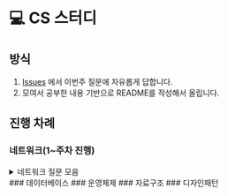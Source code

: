 # 💻 CS 스터디

## 방식
1. [Issues](https://github.com/42GS-Study/2025-CS-Study/issues) 에서 이번주 질문에 자유롭게 답합니다.
2. 모여서 공부한 내용 기반으로 README를 작성해서 올립니다.

## 진행 차례

### 네트워크(1~주차 진행)
<details>
<summary> 네트워크 질문 모음 </summary>
<div markdown="1">
- 컴퓨터 네트워크는 무엇인가요? <br> 
- 컴퓨터 네트워크에서 데이터를 전송하는 방식에 대해 설명해주세요.
- 프로토콜에 대해서 설명해주세요.
- OSI 7 Layer에 대해서 설명해주세요.
- TCP/IP에 대해서 설명해주세요.
- OSI 7 Layer, TCP/IP 처럼 프로토콜을 계층화하는 이유가 뭘까요?
- 컴퓨터 네트워크에서 캡슐화와 비캡슐화에 대해서 설명해주세요.
- NIC, 리피터, 리피터 허브에 대해서 설명해주세요.
- 브리지에 대해서 설명해주세요.
- L2 스위치에 대해서 설명해주세요.
- 라우터에 대해서 설명해주세요.
- L3 스위치에 대해서 설명해주세요.
- L7 스위치에 대해서 설명해주세요.
- LAN과 WAN에 대해서 설명해주세요.
- HTTP 프로토콜에 대해서 설명해주세요.
- HTTP의 요청/응답 모델에 대해 설명해주세요.
- HTTP 메서드중 GET과 POST의 차이점에 대해 설명해주세요.
- HTTP 메서드중 PUT과 PATCH의 차이점에 대해 설명해주세요.
- HTTP 상태 코드가 뭔가요? 알고 있는 상태 코드 몇가지 설명해주세요.
- HTTP 헤더가 뭘까요? 알고 있는 헤더 몇 가지 설명해주세요.
- HTTP의 무상태성(Stateless)에 대해서 설명해주세요.
- HTTP Keep-Alive에 대해서 설명해주세요.
- HTTP 파이프라이닝에 대해서 설명해주세요.
- HTTP/1.1, HTTP/2, HTTP/3 각각의 특징에 대해 설명해주세요.
- HTTPS에 대해서 설명해주세요.
- SSL/TLS이 뭔가요?
- 대칭키 암호화 방식에 대해 설명해주세요.
- 비대칭키(공개키) 암호화 방식에 대해서 설명해주세요.
- 전자 서명에 대해서 설명해주세요.
- HTTPS 암호화 과정에 대해 설명해주세요. (SSL Handshake의 동작 과정을 설명해 주세요.)
- DNS가 뭔가요?
- DNS 작동 방식에 대해 설명해주세요.
- DNS 질의 종류에 대해 설명해주세요.
- DNS 서버에게 IP 주소를 요청할 때, 왜 UDP를 사용하나요?
- DNS 레코드가 무엇인가요?
- 쿠키와 세션에 대해서 설명해주세요.
- JWT ****토큰에 대해서 설명해주세요.
- SOP와 CORS에 대해서 설명해주세요.
- REST에 대해서 설명해주세요. Restful API는 뭘까요?
- REST 제약 조건에 대해 설명해주세요.
- URL, URI, URN 차이가 뭘까요?
- XSS 공격이 무엇이고, 방어하는 방법을 설명해주세요.
- CSRF 공격이 무엇이고, 방어하는 방법을 설명해주세요.
- SQL Injection 공격이 무엇이고, 방어하는 방법을 설명해주세요.
- 웹 캐시에 대해 설명해주세요.
- 프록시 서버에 대해서 설명해주세요.
- 포워드 프록시에 대해서 설명해주세요.
- 리버스 프록시에 대해서 설명해주세요.
- L7 로드 밸런서에 대해서 설명해주세요.
- 커넥션 타임아웃과 리드 타임아웃에 대해 설명해주세요.
- UDP에 대해 설명해주세요.
- UDP의 장단점을 설명해주세요. 
- UDP 체크섬의 대해 설명해주세요.
- 전송후 대기 프로토콜이 뭘까요?
- 파이프라인 프로토콜이 뭘까요?
- TCP에 대해 설명해주세요.
- 3way handshake에 대해 설명해주세요.
- 4way handshake에 대해 설명해주세요.
- TCP 빠른 재전송에 대해 설명해주세요.
- Congestion control에 대해 설명해주세요.
- Flow control에 대해 설명해주세요.
- IP주소에 대해서 설명해주세요.
- IPV4와 IPV6는 어떤 차이점이 있을까요?
- 서브넷과 서브넷 마스크에 대해 설명해주세요.
- 라우팅이 뭘까요?
- Public IP와 Private IP 차이는 뭘까요?
- 라우팅 프로토콜에 대해서 설명해주세요.
- IP는 어떻게 할당될까요?
- NAT가 뭘까요?
- ICMP가 뭘까요?
</div>
</details>
### 데이터베이스
### 운영체제
### 자료구조
### 디자인패턴

